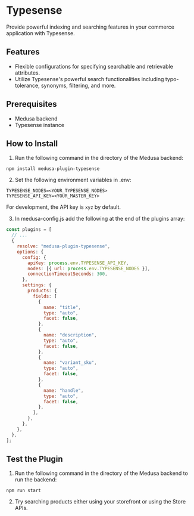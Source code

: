 # Typesense

Provide powerful indexing and searching features in your commerce application with Typesense.

## Features

- Flexible configurations for specifying searchable and retrievable attributes.
- Utilize Typesense's powerful search functionalities including typo-tolerance, synonyms, filtering, and more.

## Prerequisites

- Medusa backend
- Typesense instance

## How to Install

1. Run the following command in the directory of the Medusa backend:

`npm install medusa-plugin-typesense`

2. Set the following environment variables in .env:

```
TYPESENSE_NODES=<YOUR_TYPESENSE_NODES>
TYPESENSE_API_KEY=<YOUR_MASTER_KEY>
```

For development, the API key is `xyz` by default.

3. In medusa-config.js add the following at the end of the plugins array:

```js
const plugins = [
  // ...
  {
    resolve: "medusa-plugin-typesense",
    options: {
      config: {
        apiKey: process.env.TYPESENSE_API_KEY,
        nodes: [{ url: process.env.TYPESENSE_NODES }],
        connectionTimeoutSeconds: 300,
      },
      settings: {
        products: {
          fields: [
            {
              name: "title",
              type: "auto",
              facet: false,
            },
            {
              name: "description",
              type: "auto",
              facet: false,
            },
            {
              name: "variant_sku",
              type: "auto",
              facet: false,
            },
            {
              name: "handle",
              type: "auto",
              facet: false,
            },
          ],
        },
      },
    },
  },
];
```

## Test the Plugin

1. Run the following command in the directory of the Medusa backend to run the backend:

`npm run start`

2. Try searching products either using your storefront or using the Store APIs.
